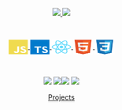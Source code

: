  
<p align="center">
  <a href="https://github.com/gustavodocarmokamitani">
  <img height="160em" src="https://github-readme-stats.vercel.app/api?username=gustavodocarmokamitani&show_icons=true&theme=dark&include_all_commits=true&count_private=true"/>
  <img height="160em" src="https://github-readme-stats.vercel.app/api/top-langs/?username=gustavodocarmokamitani&layout=compact&langs_count=7&theme=dark"/>
</p>
  
 </br>
<p align="center">
    <img align="center" alt="Kamit-Js" height="30" width="40" src="https://raw.githubusercontent.com/devicons/devicon/master/icons/javascript/javascript-plain.svg">
  <img align="center" alt="Kamit-Ts" height="30" width="40" src="https://raw.githubusercontent.com/devicons/devicon/master/icons/typescript/typescript-plain.svg">
  <img align="center" alt="Kamit-React" height="30" width="40" src="https://raw.githubusercontent.com/devicons/devicon/master/icons/react/react-original.svg">
  <img align="center" alt="Kamit-HTML" height="30" width="40" src="https://raw.githubusercontent.com/devicons/devicon/master/icons/html5/html5-original.svg">
  <img align="center" alt="Kamit-CSS" height="30" width="40" src="https://raw.githubusercontent.com/devicons/devicon/master/icons/css3/css3-original.svg">       
  </p>
  
  <br/>
  
<p align="center">
    <a href="https://mywhats.net/gustavokamitani" target="_blank"><img src="https://img.shields.io/badge/WhatsApp-25D366?style=for-the-badge&logo=whatsapp&logoColor=white" target="_blank"></a> 
  <a href="https://instagram.com/gustavocarmok" target="_blank"><img src="https://img.shields.io/badge/-Instagram-%23E4405F?style=for-the-badge&logo=instagram&logoColor=white" target="_blank"></a 	 
  <a href = "mailto:gustavodocarmokamitani@gmail.com"><img src="https://img.shields.io/badge/-Gmail-%23333?style=for-the-badge&logo=gmail&logoColor=white" target="_blank"></a>
  <a href="https://www.linkedin.com/in/gustavo-kamitani" target="_blank"><img src="https://img.shields.io/badge/-LinkedIn-%230077B5?style=for-the-badge&logo=linkedin&logoColor=white" target="_blank"></a>    
</p>
  
<p align="center">
 <a href="https://www.linkedin.com/in/gustavo-kamitani" target="_blank">Projects</a>           
</p>

